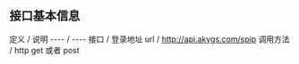 ## 接口基本信息
 定义 / 说明
 ---- / ----
 接口 / 登录地址
 url / http://api.akygs.com/spip
 调用方法 / http get 或者 post
